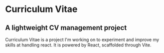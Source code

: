 # Curriculum Vitae

## A lightweight CV management project

Curriculum Vitae is a project I'm working on to experiment and improve my skills at handling react.
It is powered by React, scaffolded through Vite.
